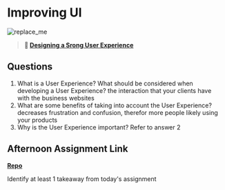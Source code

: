 # Improving UI

![replace_me](https://codeworks.blob.core.windows.net/public/assets/img/illustrations/placeholder.svg)

> **📖 [Designing a Srong User Experience](https://codeworksacademy.com/fs-student-guide/resources/wk7/03-Creating-Good-UX)**

## Questions

1. What is a User Experience? What should be considered when developing a User Experience?
    the interaction that your clients have with the business websites
2. What are some benefits of taking into account the User Experience?
    decreases frustration and confusion, therefor more people likely using your products
3. Why is the User Experience important?
    Refer to answer 2

## Afternoon Assignment Link

**[Repo](https://github.com/KellyWemmer/checkpoint6)**

Identify at least 1 takeaway from today's assignment
